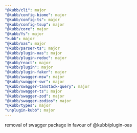 ```yaml
---
"@kubb/cli": major
"@kubb/config-biome": major
"@kubb/config-ts": major
"@kubb/config-tsup": major
"@kubb/core": major
"@kubb/fs": major
"kubb": major
"@kubb/oas": major
"@kubb/parser-ts": major
"@kubb/plugin-oas": major
"@kubb/plugin-redoc": major
"@kubb/react": major
"@kubb/plugin": major
"@kubb/plugin-faker": major
"@kubb/swagger-msw": major
"@kubb/swagger-swr": major
"@kubb/swagger-tanstack-query": major
"@kubb/swagger-ts": major
"@kubb/swagger-zod": major
"@kubb/swagger-zodios": major
"@kubb/types": major
"unplugin-kubb": major
---
```


removal of swagger package in favour of @kubb/plugin-oas
